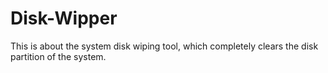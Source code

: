 # Disk-Wipper
This is about the system disk wiping tool, which completely clears the disk partition of the system.
